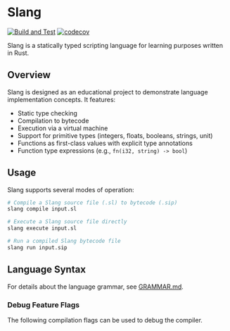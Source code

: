 # Slang

[![Build and Test](https://github.com/FrederikTobner/slang/actions/workflows/build_and_test.yaml/badge.svg)](https://github.com/FrederikTobner/slang/actions/workflows/build_and_test.yaml)
[![codecov](https://codecov.io/gh/FrederikTobner/slang/graph/badge.svg?token=QDl7nyHWUn)](https://codecov.io/gh/FrederikTobner/slang)

Slang is a statically typed scripting language for learning purposes written in Rust.

## Overview

Slang is designed as an educational project to demonstrate language implementation concepts. It features:

- Static type checking
- Compilation to bytecode
- Execution via a virtual machine
- Support for primitive types (integers, floats, booleans, strings, unit)
- Functions as first-class values with explicit type annotations
- Function type expressions (e.g., `fn(i32, string) -> bool`)

## Usage

Slang supports several modes of operation:

```bash
# Compile a Slang source file (.sl) to bytecode (.sip)
slang compile input.sl

# Execute a Slang source file directly
slang execute input.sl

# Run a compiled Slang bytecode file
slang run input.sip
```

## Language Syntax

For details about the language grammar, see [GRAMMAR.md](GRAMMAR.md).

### Debug Feature Flags

The following compilation flags can be used to debug the compiler.
